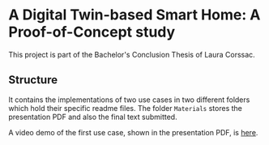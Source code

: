 # A Digital Twin-based Smart Home: A Proof-of-Concept study

This project is part of the Bachelor's Conclusion Thesis of Laura Corssac. 

## Structure 

It contains the implementations of two use cases in two different folders which hold their specific readme files. 
The folder `Materials` stores the presentation PDF and also the final text submitted. 

A video demo of the first use case, shown in the presentation PDF, is [here](https://youtu.be/Mu9ebuWhX-I).

